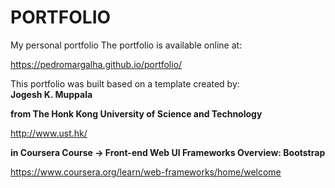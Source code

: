 # PORTFOLIO
My personal portfolio
The portfolio is available online at: 

https://pedromargalha.github.io/portfolio/                                                                          

This portfolio was built based on a template created by:         
<b>Jogesh K. Muppala</b>                            
                  
<b>from The Honk Kong University of Science and Technology</b>        

http://www.ust.hk/   

                                  
<b>in Coursera Course -> Front-end Web UI Frameworks Overview: Bootstrap</b>                         

https://www.coursera.org/learn/web-frameworks/home/welcome

